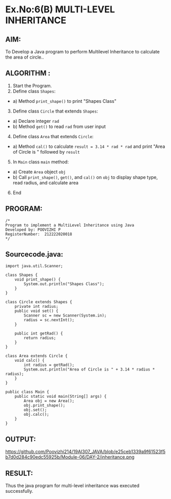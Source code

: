 # Ex.No:6(B) MULTI-LEVEL INHERITANCE

## AIM:
To Develop a Java program to perform Multilevel Inheritance to calculate the area of circle..

## ALGORITHM :
1.	Start the Program.
2.	Define class `Shapes`:
-	a) Method `print_shape()` to print "Shapes Class"
3.	Define class `Circle` that extends `Shapes`:
-	a) Declare integer `rad`
-	b) Method `get()` to read `rad` from user input
4.	Define class `Area` that extends `Circle`:
-	a) Method `cal()` to calculate `result = 3.14 * rad * rad` and print "Area of Circle is " followed by `result`
5.	In `Main` class `main` method:
-	a) Create `Area` object `obj`
-	b) Call `print_shape()`, `get()`, and `cal()` on `obj` to display shape type, read radius, and calculate area
6.	End


## PROGRAM:
 ```
/*
Program to implement a MultiLevel Inheritance using Java
Developed by: POOVIZHI P
RegisterNumber:  212222020018
*/
```

## Sourcecode.java:
```
import java.util.Scanner;

class Shapes {
    void print_shape() {
        System.out.println("Shapes Class");
    }
}

class Circle extends Shapes {
    private int radius;
    public void set() {
        Scanner sc = new Scanner(System.in);
        radius = sc.nextInt();
    }

    public int getRad() {
        return radius;
    }
}

class Area extends Circle {
    void calc() {
        int radius = getRad();
        System.out.println("Area of Circle is " + 3.14 * radius * radius);
    }
}

public class Main {
    public static void main(String[] args) {
        Area obj = new Area();
        obj.print_shape();
        obj.set();
        obj.calc();
    }
}
```


## OUTPUT:
https://github.com/Poovizhi214/19AI307_JAVA/blob/e25ceb1339a9f61523f5b7d0d284c90edc55925b/Module-06/DAY-2/inheritance.png

## RESULT:
Thus the java program for multi-level inheritance was executed successfully.





